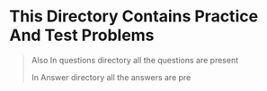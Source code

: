 # This Directory Contains Practice And Test Problems 

> Also In questions directory all the questions are present 
> 
> In Answer directory all the answers are pre